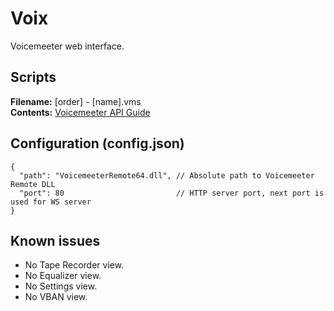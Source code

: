# Voix
Voicemeeter web interface.

## Scripts

**Filename:** [order] - [name].vms\
**Contents:** [Voicemeeter API Guide](http://vbaudio.jcedeveloppement.com/Download_CABLE/VoicemeeterRemoteAPI.pdf#page=9)

## Configuration (config.json)

```
{
  "path": "VoicemeeterRemote64.dll", // Absolute path to Voicemeeter Remote DLL
  "port": 80                         // HTTP server port, next port is used for WS server
}
```

## Known issues

* No Tape Recorder view.
* No Equalizer view.
* No Settings view.
* No VBAN view.
